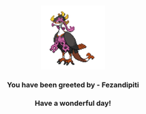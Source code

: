 <p align="center">
    <img src="https://raw.githubusercontent.com/PokeAPI/sprites/master/sprites/pokemon/1016.png" width="150" height="150">
</p>
<h3 align="center">You have been greeted by - <b>Fezandipiti</b></h3>
<h3 align="center">Have a wonderful day!</h3>
